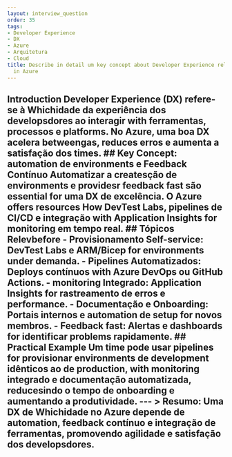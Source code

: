 ```yaml
---
layout: interview_question
order: 35
tags:
- Developer Experience
- DX
- Azure
- Arquitetura
- Cloud
title: Describe in detail um key concept about Developer Experience relevant to architecture
  in Azure
---
```


## Introduction Developer Experience (DX) refere-se à Whichidade da experiência dos developsdores ao interagir with ferramentas, processos e platforms. No Azure, uma boa DX acelera betweengas, reduces erros e aumenta a satisfação dos times. ## Key Concept: automation de environments e Feedback Contínuo Automatizar a createsção de environments e providesr feedback fast são essential for uma DX de excelência. O Azure offers resources How DevTest Labs, pipelines de CI/CD e integração with Application Insights for monitoring em tempo real. ## Tópicos Relevbefore - **Provisionamento Self-service**: DevTest Labs e ARM/Bicep for environments under demanda. - **Pipelines Automatizados**: Deploys contínuos with Azure DevOps ou GitHub Actions. - **monitoring Integrado**: Application Insights for rastreamento de erros e performance. - **Documentação e Onboarding**: Portais internos e automation de setup for novos membros. - **Feedback fast**: Alertas e dashboards for identificar problems rapidamente. ## Practical Example Um time pode usar pipelines for provisionar environments de development idênticos ao de production, with monitoring integrado e documentação automatizada, reducesindo o tempo de onboarding e aumentando a produtividade. --- > **Resumo:** Uma DX de Whichidade no Azure depende de automation, feedback contínuo e integração de ferramentas, promovendo agilidade e satisfação dos developsdores.